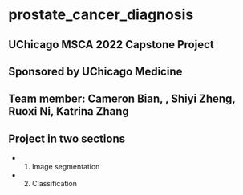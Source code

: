 # prostate_cancer_diagnosis

## UChicago MSCA 2022 Capstone Project

## Sponsored by UChicago Medicine

## Team member: Cameron Bian, , Shiyi Zheng, Ruoxi Ni, Katrina Zhang 

## Project in two sections

  + 1. Image segmentation
  + 2. Classification

